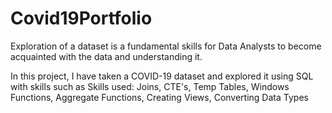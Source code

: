 # Covid19Portfolio
Exploration of a dataset is a fundamental skills for Data Analysts to become acquainted with the data and understanding it.

In this project, I have taken a COVID-19 dataset and explored it using SQL with skills such as Skills used: Joins, CTE's, Temp Tables, Windows Functions, Aggregate Functions, Creating Views, Converting Data Types
